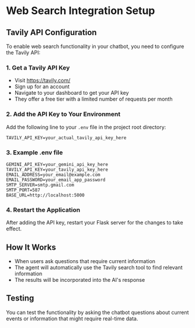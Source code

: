 # Web Search Integration Setup

## Tavily API Configuration

To enable web search functionality in your chatbot, you need to configure the Tavily API:

### 1. Get a Tavily API Key
- Visit https://tavily.com/
- Sign up for an account
- Navigate to your dashboard to get your API key
- They offer a free tier with a limited number of requests per month

### 2. Add the API Key to Your Environment
Add the following line to your `.env` file in the project root directory:

```
TAVILY_API_KEY=your_actual_tavily_api_key_here
```

### 3. Example .env file
```
GEMINI_API_KEY=your_gemini_api_key_here
TAVILY_API_KEY=your_tavily_api_key_here
EMAIL_ADDRESS=your_email@example.com
EMAIL_PASSWORD=your_email_app_password
SMTP_SERVER=smtp.gmail.com
SMTP_PORT=587
BASE_URL=http://localhost:5000
```

### 4. Restart the Application
After adding the API key, restart your Flask server for the changes to take effect.

## How It Works
- When users ask questions that require current information
- The agent will automatically use the Tavily search tool to find relevant information
- The results will be incorporated into the AI's response

## Testing
You can test the functionality by asking the chatbot questions about current events or information that might require real-time data.